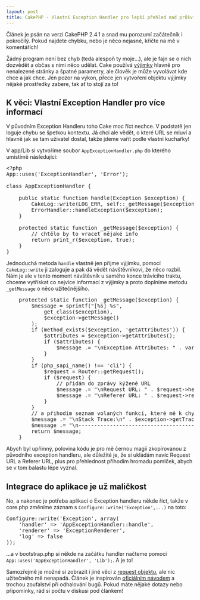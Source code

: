 ```yaml
---
layout: post
title: CakePHP - Vlastní Exception Handler pro lepší přehled nad průšvihy
---
```


<p>Článek je psán na verzi CakePHP 2.4.1 a snad mu porozumí začátečník i pokročilý. Pokud najdete chybku, nebo je něco nejasné, křičte na mě v komentářích!</p>

<p>Žádný program není bez chyb (teda alespoň ty moje...), ale je fajn se o nich dozvědět a občas s nimi něco udělat. Cake používá <a href="http://book.cakephp.org/2.0/en/development/exceptions.html#built-in-exceptions-for-cakephp">výjimky</a> hlavně pro nenalezené stránky a špatné parametry, ale člověk je může vyvolávat kde chce a jak chce. Jen pozor na výkon, přece jen vytvoření objektu výjimky nějaké prostředky zabere, tak ať to stojí za to!</p>

<h2>K věci: Vlastní Exception Handler pro více informací</h2>

<p>V původním Exception Handleru toho Cake moc říct nechce. V podstatě jen loguje chybu se špetkou kontextu. Já chci ale vědět, o které URL se mluví a hlavně jak se tam uživatel dostal, takže jdeme vařit podle vlastní kuchařky!</p>

<p>V app/Lib si vytvoříme soubor <code>AppExceptionHandler.php</code> do kterého umístímě následující:</p>

<pre class="language-php">
&lt;?php
App::uses('ExceptionHandler', 'Error');

class AppExceptionHandler {

	public static function handle(Exception $exception) {
		CakeLog::write(LOG_ERR, self::_getMessage($exception));
		ErrorHandler::handleException($exception);
	}

	protected static function _getMessage($exception) {
		// chtělo by to vracet nějaké info
		return print_r($exception, true);
	}
}
</pre>

<p>Jednoduchá metoda <code>handle</code> vlastně jen přijme výjimku, pomocí <code>CakeLog::write</code> ji zaloguje a pak dá vědět návštěvníkovi, že něco rozbil. Nám je ale v tento moment návštěvník u samého konce trávícího traktu, chceme vytřískat co nejvíce informací z výjimky a proto doplníme metodu <code>_getMessage</code> o něco užitečnějšího.</p>
	
<pre class=" language-php">
	protected static function _getMessage($exception) {
		$message = sprintf("[%s] %s",
			get_class($exception),
			$exception->getMessage()
		);
		if (method_exists($exception, 'getAttributes')) {
			$attributes = $exception->getAttributes();
			if ($attributes) {
				$message .= "\nException Attributes: " . var_export($exception->getAttributes(), true);
			}
		}
		if (php_sapi_name() !== 'cli') {
			$request = Router::getRequest();
			if ($request) {
				// přidám do zprávy kýžené URL
				$message .= "\nRequest URL: " . $request->here();
				$message .= "\nReferer URL: " . $request->referer();
			}
		}
		// a přihodím seznam volaných funkcí, které mě k chybě dovedly
		$message .= "\nStack Trace:\n" . $exception->getTraceAsString();
		$message .= "\n---------------------------------------------";
		return $message;
	}
</pre>

<p>Abych byl upřímný, polovina kódu je pro mě černou magií zkopírovanou z původního exception handleru, ale důležité je, že si ukládám navíc Request URL a Referer URL, plus pro přehlednost přihodím hromadu pomlček, abych se v tom balastu lépe vyznal.</p>

<h2>Integrace do aplikace je už maličkost</h2>

<p>No, a nakonec je potřeba aplikaci o Exception handleru někde říct, takže v core.php změníme záznam s <code>Configure::write('Exception',...)</code> na toto:</p>

<pre class=" language-php">
Configure::write('Exception', array(
	'handler' => 'AppExceptionHandler::handle',
	'renderer' => 'ExceptionRenderer',
	'log' => false
));
</pre>

<p>...a v bootstrap.php si někde na začátku handler načteme pomocí <code>App::uses('AppExceptionHandler', 'Lib');</code>. A je to!</p>

<p>Samozřejmě je možné si zobrazit i jiné věci z <a href="http://book.cakephp.org/2.0/en/controllers/request-response.html#cakerequest-api">request objektu</a>, ale nic užitečného mě nenapadá. Článek je inspirován <a href="http://book.cakephp.org/2.0/en/development/exceptions.html#create-your-own-exception-handler-with-exception-handler">oficiálním návodem</a> a trochou zoufalství při odhalování bugů. Pokud máte nějaké dotazy nebo připomínky, rád si počtu v diskusi pod článkem!</p>	
